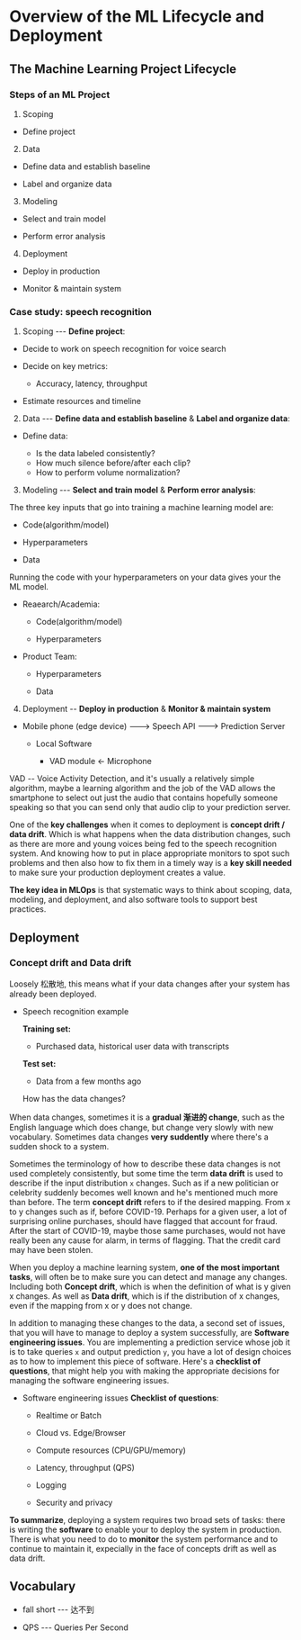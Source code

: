 # Overview of the ML Lifecycle and Deployment

## The Machine Learning Project Lifecycle

### Steps of an ML Project

1. Scoping

  * Define project

2. Data

  * Define data and establish baseline

  * Label and organize data

3. Modeling

  * Select and train model

  * Perform error analysis

4. Deployment

  * Deploy in production

  * Monitor & maintain system


### Case study: speech recognition

1. Scoping --- **Define project**:

  * Decide to work on speech recognition for voice search

  * Decide on key metrics:

    * Accuracy, latency, throughput

  * Estimate resources and timeline

2. Data --- **Define data and establish baseline** & **Label and organize data**:

  - Define data:

    * Is the data labeled consistently?
	* How much silence before/after each clip?
	* How to perform volume normalization?

3. Modeling --- **Select and train model** & **Perform error analysis**:

  The three key inputs that go into training a machine learning model are:

  * Code(algorithm/model)
  	
  * Hyperparameters

  * Data

  Running the code with your hyperparameters on your data gives your the ML model.

  - Reaearch/Academia:

    * Code(algorithm/model)  

	* Hyperparameters

  - Product Team:

    * Hyperparameters 

	* Data

4. Deployment -- **Deploy in production** & **Monitor & maintain system**

  - Mobile phone (edge device)    --->  Speech API ---> Prediction Server

    * Local Software

	  * VAD module  <- Microphone

  VAD -- Voice Activity Detection, and it's usually a relatively simple algorithm, maybe a learning algorithm and the job of the VAD allows the smartphone to select out just the audio that contains hopefully someone speaking so that you can send only that audio clip to your prediction server.

  One of the **key challenges** when it comes to deployment is **concept drift / data drift**. Which is what happens when the data distribution changes, such as there are more and young voices being fed to the speech recognition system. And knowing how to put in place appropriate monitors to spot such problems and then also how to fix them in a timely way is a **key skill needed** to make sure your production deployment creates a value. 

**The key idea in MLOps** is that systematic ways to think about scoping, data, modeling, and deployment, and also software tools to support best practices.


## Deployment

### Concept drift and Data drift

Loosely 松散地, this means what if your data changes after your system has already been deployed. 

- Speech recognition example

  **Training set:**

    * Purchased data, historical user data with transcripts

  **Test set:**

    * Data from a few months ago

  How has the data changes?

When data changes, sometimes it is a **gradual 渐进的 change**, such as the English language which does change, but change very slowly with new vocabulary. Sometimes data changes **very suddently** where there's a sudden shock to a system.

Sometimes the terminology of how to describe these data changes is not used completely consistently, but some time the term **data drift** is used to describe if the input distribution `x` changes. Such as if a new politician or celebrity suddenly becomes well known and he's mentioned much more than before. The term **concept drift** refers to if the desired mapping. From x to y changes such as if, before COVID-19. Perhaps for a given user, a lot of surprising online purchases, should have flagged that account for fraud. After the start of COVID-19, maybe those same purchases, would not have really been any cause for alarm, in terms of flagging. That the credit card may have been stolen.

 When you deploy a machine learning system, **one of the most important tasks**, will often be to make sure you can detect and manage any changes. Including both **Concept drift**, which is when the definition of what is y given x changes. As well as **Data drift**, which is if the distribution of x changes, even if the mapping from x or y does not change.

In addition to managing these changes to the data, a second set of issues, that you will have to manage to deploy a system successfully, are **Software engineering issues**. You are implementing a prediction service whose job it is to take queries `x` and output prediction `y`, you have a lot of design choices as to how to implement this piece of software. Here's a **checklist of questions**, that might help you with making the appropriate decisions for managing the software engineering issues.

- Software engineering issues **Checklist of questions**:

  * Realtime or Batch

  * Cloud vs. Edge/Browser

  * Compute resources (CPU/GPU/memory)

  * Latency, throughput (QPS)

  * Logging

  * Security and privacy

**To summarize**, deploying a system requires two broad sets of tasks: there is writing the **software** to enable your to deploy the system in production. There is what you need to do to **monitor** the system performance and to continue to maintain it, expecially in the face of concepts drift as well as data drift.

## Vocabulary

* fall short --- 达不到

* QPS --- Queries Per Second
